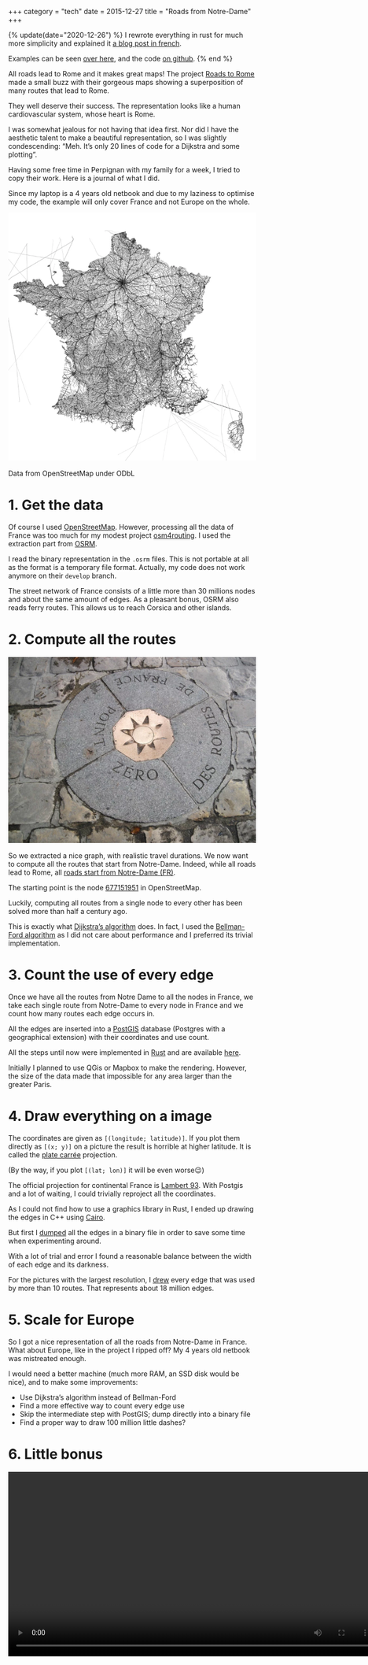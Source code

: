 +++
category = "tech"
date = 2015-12-27
title = "Roads from Notre-Dame"
+++

{% update(date="2020-12-26") %}
I rewrote everything in rust for much more simplicity and explained it [a blog post in french](../routes-depuis).

Examples can be seen [over here](https://kdrive.infomaniak.com/app/share/880730/511b5eb2-8e8b-4904-ba1a-451b9269c993), and the code [on github](https://github.com/Tristramg/roads-from-nd/).
{% end %}

All roads lead to Rome and it makes great maps! The project [Roads to Rome](http://roadstorome.moovellab.com/) made a small buzz with their
gorgeous maps showing a superposition of many routes that lead to Rome.

They well deserve their success. The representation looks like a human
cardiovascular system, whose heart is Rome.

I was somewhat jealous for not having that idea first. Nor did I have
the aesthetic talent to make a beautiful representation, so I was
slightly condescending: “Meh. It’s only 20 lines of code for a Dijkstra
and some plotting”.

Having some free time in Perpignan with my family for a week, I tried to
copy their work. Here is a journal of what I did.

Since my laptop is a 4 years old netbook and due to my laziness to
optimise my code, the example will only cover France and not Europe on
the whole.

[![Final result. Click for a higher resolution (144 Megapixels, 16Mb)](../images/roads_from_nd_small.webp)](../images/roads_from_nd_xxl.webp)

Data from OpenStreetMap under ODbL

# 1. Get the data

Of course I used [OpenStreetMap](https://www.openstreetmap.org).
However, processing all the data of France was too much for my modest
project [osm4routing](https://github.com/Tristramg/osm4routing). I used
the extraction part from [OSRM](http://project-osrm.org/).

I read the binary representation in the `.osrm` files. This
is not portable at all as the format is a temporary file format.
Actually, my code does not work anymore on their `develop` branch.

The street network of France consists of a little more than 30 millions
nodes and about the same amount of edges. As a pleasant bonus, OSRM also
reads ferry routes. This allows us to reach Corsica and other islands.

# 2. Compute all the routes

![CC BY-SA 3.0 Jean-Pierre Bazard (from Wikimedia commons)](../images/point_zero.webp)

So we extracted a nice graph, with realistic travel durations. We now
want to compute all the routes that start from Notre-Dame. Indeed, while
all roads lead to Rome, all [roads start from Notre-Dame
(FR)](https://fr.wikipedia.org/wiki/Point_z%C3%A9ro_des_routes_de_France).

The starting point is the node
[677151951](http://www.openstreetmap.org/node/677151951#map=17/48.85359/2.34836)
in OpenStreetMap.

Luckily, computing all routes from a single node to every other has been
solved more than half a century ago.

This is exactly what [Dijkstra’s algorithm](https://en.wikipedia.org/wiki/Dijkstra%27s_algorithm) does.
In fact, I used the [Bellman-Ford algorithm](https://en.wikipedia.org/wiki/Bellman%E2%80%93Ford_algorithm)
as I did not care about performance and I preferred its trivial
implementation.

# 3. Count the use of every edge

Once we have all the routes from Notre Dame to all the nodes in France, we take each single route from Notre-Dame to every node in France and we count how many routes each edge occurs in.

All the edges are inserted into a [PostGIS](http://www.postgis.net)
database (Postgres with a geographical extension) with their coordinates
and use count.

All the steps until now were implemented in
[Rust](https://www.rust-lang.org) and are available
[here](https://github.com/tristramg/roads-from-nd/blob/master/src/main.rs).

Initially I planned to use QGis or Mapbox to make the rendering.
However, the size of the data made that impossible for any area larger
than the greater Paris.

# 4. Draw everything on a image

The coordinates are given as `[(longitude; latitude)]`. If you
plot them directly as `[(x; y)]` on a picture the result is
horrible at higher latitude. It is called the [plate carrée](https://en.wikipedia.org/wiki/Equirectangular_projection)
projection.

(By the way, if you plot `[(lat; lon)]` it will be even worse😉)

The official projection for continental France is [Lambert 93](http://spatialreference.org/ref/epsg/rgf93-lambert-93/). With
Postgis and a lot of waiting, I could trivially reproject all the
coordinates.

As I could not find how to use a graphics library in Rust, I ended up
drawing the edges in C++ using [Cairo](http://cairographics.org).

But first I
[dumped](https://github.com/tristramg/roads-from-nd/blob/master/dump.cc)
all the edges in a binary file in order to save some time when
experimenting around.

With a lot of trial and error I found a reasonable balance between the
width of each edge and its darkness.

For the pictures with the largest resolution, I
[drew](https://github.com/tristramg/roads-from-nd/blob/master/draw.cc)
every edge that was used by more than 10 routes. That represents about
18 million edges.

# 5. Scale for Europe

So I got a nice representation of all the roads from Notre-Dame in
France. What about Europe, like in the project I ripped off? My 4 years
old netbook was mistreated enough.

I would need a better machine (much more RAM, an SSD disk would be
nice), and to make some improvements:

-   Use Dijkstra’s algorithm instead of Bellman-Ford
-   Find a more effective way to count every edge use
-   Skip the intermediate step with PostGIS; dump directly into a binary file
-   Find a proper way to draw 100 million little dashes?

# 6. Little bonus

<video width="750" controls src="/images/roads_from_nd.mp4"> Animation of the roads </video>


